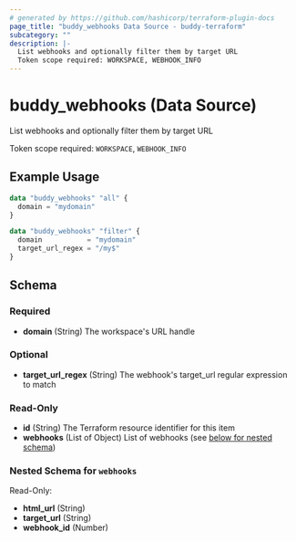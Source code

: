 ```yaml
---
# generated by https://github.com/hashicorp/terraform-plugin-docs
page_title: "buddy_webhooks Data Source - buddy-terraform"
subcategory: ""
description: |-
  List webhooks and optionally filter them by target URL
  Token scope required: WORKSPACE, WEBHOOK_INFO
---
```


# buddy_webhooks (Data Source)

List webhooks and optionally filter them by target URL

Token scope required: `WORKSPACE`, `WEBHOOK_INFO`

## Example Usage

```terraform
data "buddy_webhooks" "all" {
  domain = "mydomain"
}

data "buddy_webhooks" "filter" {
  domain           = "mydomain"
  target_url_regex = "/my$"
}
```

<!-- schema generated by tfplugindocs -->
## Schema

### Required

- **domain** (String) The workspace's URL handle

### Optional

- **target_url_regex** (String) The webhook's target_url regular expression to match

### Read-Only

- **id** (String) The Terraform resource identifier for this item
- **webhooks** (List of Object) List of webhooks (see [below for nested schema](#nestedatt--webhooks))

<a id="nestedatt--webhooks"></a>
### Nested Schema for `webhooks`

Read-Only:

- **html_url** (String)
- **target_url** (String)
- **webhook_id** (Number)


